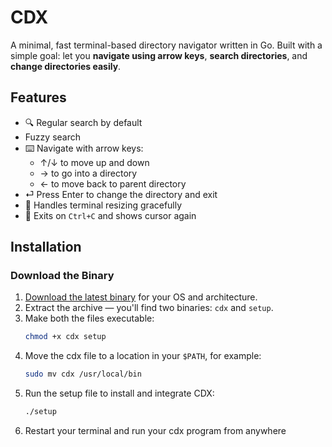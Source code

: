 # CDX

A minimal, fast terminal-based directory navigator written in Go. Built with a simple goal: let you **navigate using arrow keys**, **search directories**, and **change directories easily**.

## Features

- 🔍 Regular search by default
- Fuzzy search
- ⌨️ Navigate with arrow keys:
  - ↑/↓ to move up and down
  - → to go into a directory
  - ← to move back to parent directory
- ⏎ Press Enter to change the directory and exit
- 📏 Handles terminal resizing gracefully
- 🚪 Exits on `Ctrl+C` and shows cursor again

## Installation

### Download the Binary

1. [Download the latest binary](https://github.com/JayKania/cdx/releases) for your OS and architecture.
2. Extract the archive — you'll find two binaries: `cdx` and `setup`.
3. Make both the files executable:
   ```bash
   chmod +x cdx setup
   ```
4. Move the cdx file to a location in your `$PATH`, for example:
   ```bash
   sudo mv cdx /usr/local/bin
   ```
5. Run the setup file to install and integrate CDX:
   ```bash
   ./setup
6. Restart your terminal and run your cdx program from anywhere